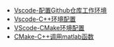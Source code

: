 - [Vscode-配置Github仓库工作环境](./VScode-配置Github写作环境/)
- [Vscode-C++环境配置](./VScode-C++环境配置/)
- [VScode-CMake环境配置](./VScode-CMake环境配置/)
- [CMake-C++调用matlab函数](./CMake-C++调用matlab函数/)
